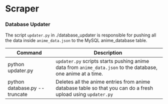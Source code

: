 # Scraper

### Database Updater
The script `updater.py` in ./database_updater is responsible for pushing all the data inside `anime_data.json` to the MySQL anime_database table.

| Command | Description |
| --- | --- |
| python updater.py | `updater.py` scripts starts pushing anime data from `anime_data.json` to the database, one anime at a time. |
| python database.py --truncate | Deletes all the anime entries from anime database table so that you can do a fresh upload using `updater.py` |
